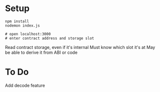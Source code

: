 # Setup
    npm install
    nodemon index.js

    # open localhost:3000
    # enter contract address and storage slot

Read contract storage, even if it's internal
Must know which slot it's at
  May be able to derive it from ABI or code

# To Do
Add decode feature

